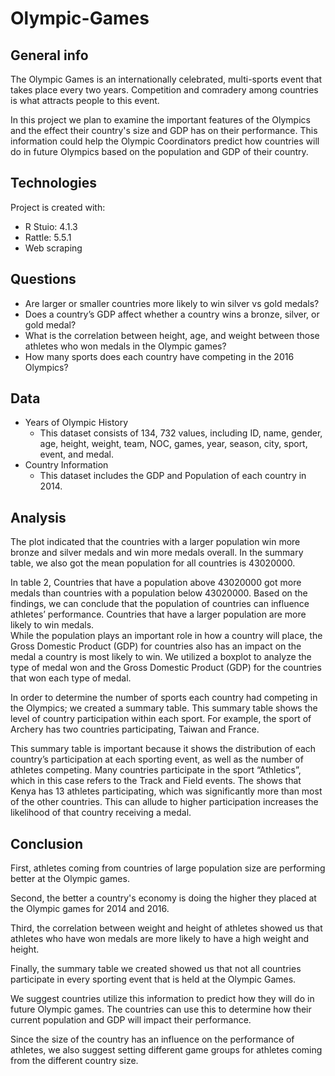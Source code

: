 # Olympic-Games

## General info
The Olympic Games is an internationally celebrated, multi-sports event that takes place every two years. Competition and comradery among countries is what attracts people to this event. 

In this project we plan to examine the important features of the Olympics and the effect their country's size and GDP has on their performance. This information could help the Olympic Coordinators predict how countries will do in future Olympics based on the population and GDP of their country.
	
## Technologies
Project is created with:
* R Stuio: 4.1.3
* Rattle: 5.5.1
* Web scraping 

## Questions
* Are larger or smaller countries more likely to win silver vs gold medals?
* Does a country’s GDP affect whether a country wins a bronze, silver, or gold medal?
* What is the correlation between height, age, and weight between those athletes who won medals in the Olympic games?
* How many sports does each country have competing in the 2016 Olympics?

## Data 
* Years of Olympic History 
	* This dataset consists of 134, 732 values, including ID, name, gender, age, height, weight, team, NOC, games, year, season, city, sport, event, and medal. 
* Country Information 
	* This dataset includes the GDP and Population of each country in 2014. 

## Analysis 
The plot indicated that the countries with a larger population win more bronze and silver medals and win more medals overall. In the summary table, we also got the mean population for all countries is 43020000. 

In table 2, Countries that have a population above 43020000 got more medals than countries with a population below 43020000. Based on the findings, we can conclude that the population of countries can influence athletes’ performance. Countries that have a larger population are more likely to win medals.	
While the population plays an important role in how a country will place, the Gross Domestic Product (GDP) for countries also has an impact on the medal a country is most likely to win. We utilized a boxplot to analyze the type of medal won and the Gross Domestic Product (GDP) for the countries that won each type of medal.

In order to determine the number of sports each country had competing in the Olympics; we created a summary table. This summary table shows the level of country participation within each sport. For example, the sport of Archery has two countries participating, Taiwan and France. 

This summary table is important because it shows the distribution of each country’s participation at each sporting event, as well as the number of athletes competing. Many countries participate in the sport “Athletics”, which in this case refers to the Track and Field events. The shows that Kenya has 13 athletes participating, which was significantly more than most of the other countries. This can allude to higher participation increases the likelihood of that country receiving a medal.

  
## Conclusion  
First, athletes coming from countries of large population size are performing better at the Olympic games.

Second, the better a country's economy is doing the higher they placed at the Olympic games for 2014 and 2016. 

Third, the correlation between weight and height of athletes showed us that athletes who have won medals are more likely to have a high weight and height. 

Finally, the summary table we created showed us that not all countries participate in every sporting event that is held at the Olympic Games. 

We suggest countries utilize this information to predict how they will do in future Olympic games. The countries can use this to determine how their current population and GDP will impact their performance. 

Since the size of the country has an influence on the performance of athletes, we also suggest setting different game groups for athletes coming from the different country size.
